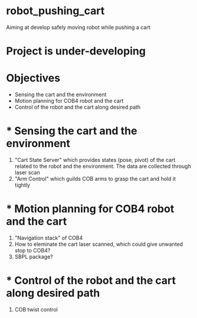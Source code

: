 # robot_pushing_cart
Aiming at develop safely moving robot while pushing a cart
# Project is under-developing

# Objectives
* Sensing the cart and the environment
* Motion planning for COB4 robot and the cart
* Control of the robot and the cart along desired path

# * Sensing the cart and the environment
1. "Cart State Server" which provides states (pose, pivot) of the cart related to the robot and the environment. The data are collected through laser scan
2. "Arm Control" which guilds COB arms to grasp the cart and hold it tightly

# * Motion planning for COB4 robot and the cart
1. "Navigation stack" of COB4
2. How to eleminate the cart laser scanned, which could give unwanted stop to COB4?
3. SBPL package?

# * Control of the robot and the cart along desired path
1. COB twist control
